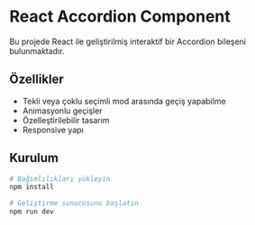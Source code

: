 # React Accordion Component

Bu projede React ile geliştirilmiş interaktif bir Accordion bileşeni bulunmaktadır.

## Özellikler

- Tekli veya çoklu seçimli mod arasında geçiş yapabilme
- Animasyonlu geçişler
- Özelleştirilebilir tasarım
- Responsive yapı

## Kurulum

```bash
# Bağımlılıkları yükleyin
npm install

# Geliştirme sunucusunu başlatın
npm run dev
